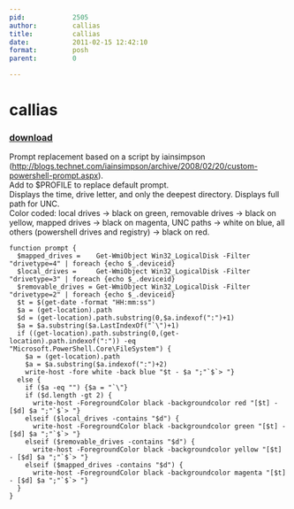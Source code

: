 ```yaml
---
pid:            2505
author:         callias
title:          callias
date:           2011-02-15 12:42:10
format:         posh
parent:         0

---
```


# callias

### [download](//scripts/2505.ps1)

Prompt replacement based on a script by iainsimpson (http://blogs.technet.com/iainsimpson/archive/2008/02/20/custom-powershell-prompt.aspx).  
Add to $PROFILE to replace default prompt.  
Displays the time, drive letter, and only the deepest directory.  Displays full path for UNC.  
Color coded: local drives -> black on green,  removable drives -> black on yellow,  mapped drives -> black on magenta,  UNC paths -> white on blue,  all others (powershell drives and registry) -> black on red.

```posh
function prompt {
  $mapped_drives =    Get-WmiObject Win32_LogicalDisk -Filter "drivetype=4" | foreach {echo $_.deviceid}
  $local_drives =     Get-WmiObject Win32_LogicalDisk -Filter "drivetype=3" | foreach {echo $_.deviceid}
  $removable_drives = Get-WmiObject Win32_LogicalDisk -Filter "drivetype=2" | foreach {echo $_.deviceid}
  $t = $(get-date -format "HH:mm:ss")
  $a = (get-location).path
  $d = (get-location).path.substring(0,$a.indexof(":")+1)
  $a = $a.substring($a.LastIndexOf("`\")+1)
  if ((get-location).path.substring(0,(get-location).path.indexof(":")) -eq "Microsoft.PowerShell.Core\FileSystem") {
    $a = (get-location).path
	$a = $a.substring($a.indexof(":")+2)
    write-host -fore white -back blue "$t - $a ";"`$`> "}
  else {
    if ($a -eq "") {$a = "`\"}
    if ($d.length -gt 2) {
      write-host -ForegroundColor black -backgroundcolor red "[$t] - [$d] $a ";"`$`> "}
	elseif ($local_drives -contains "$d") {
      write-host -ForegroundColor black -backgroundcolor green "[$t] - [$d] $a ";"`$`> "}
	elseif ($removable_drives -contains "$d") {
      write-host -ForegroundColor black -backgroundcolor yellow "[$t] - [$d] $a ";"`$`> "}
	elseif ($mapped_drives -contains "$d") {
	  write-host -ForegroundColor black -backgroundcolor magenta "[$t] - [$d] $a ";"`$`> "}
  }
}
```
